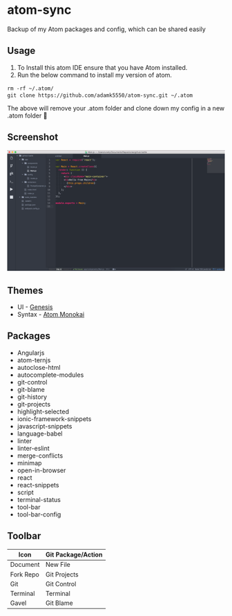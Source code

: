 # atom-sync
Backup of my Atom packages and config, which can be shared easily

## Usage
1. To Install this atom IDE ensure that you have Atom installed.
2. Run the below command to install my version of atom.
```
rm -rf ~/.atom/
git clone https://github.com/adamk5550/atom-sync.git ~/.atom

```

The above will remove your .atom folder and clone down my config in a new .atom folder :tada:

## Screenshot
![Screenshot](img/screenshot.png)

## Themes

- UI - [Genesis](https://atom.io/themes/genesis-ui)
- Syntax - [Atom Monokai](https://atom.io/themes/atom-monokai)


## Packages

- Angularjs
- atom-ternjs
- autoclose-html
- autocomplete-modules
- git-control
- git-blame
- git-history
- git-projects
- highlight-selected
- ionic-framework-snippets
- javascript-snippets
- language-babel
- linter
- linter-eslint
- merge-conflicts
- minimap
- open-in-browser
- react
- react-snippets
- script
- terminal-status
- tool-bar
- tool-bar-config

## Toolbar

|Icon|Git Package/Action|
|---|---|
|Document|New File|
|Fork Repo|Git Projects|
|Git|Git Control|
|Terminal|Terminal|
|Gavel|Git Blame|
